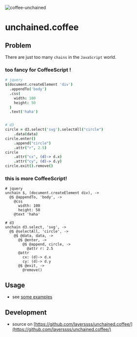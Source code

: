 ![coffee-unchained](https://f.cloud.github.com/assets/1559832/742967/0ebd0b88-e3dd-11e2-8309-5827454e9406.jpg)

unchained.coffee
================

## Problem

There are just too many `chains` in the `JavaScript` world.

### too fancy for CoffeeScript !

```coffeescript
# jquery
$(document.createElement 'div')
  .appendTo('body')
  .css(
    width: 100
    height: 50
  )
  .text('haha')


# d3
circle = d3.select('svg').selectAll("circle")
    .data(data)
circle.enter()
    .append("circle")
    .attr("r", 2.5)
circle
    .attr("cx", (d)-> d.x)
    .attr("cy", (d)-> d.y)
circle.exit().remove()
```

### this is more CoffeeScript!

```
# jquery
unchain $, (document.createElement div), ->
  @$ @appendTo, 'body', ->
    @css
      width: 100
      height: 50
    @text 'haha'

# d3
unchain d3.select, 'svg', ->
  @$ @selectAll, 'circle', ->
    @$ @data, data, ->
      @$ @enter, ->
        @$ @append, circle, ->
          @attr r: 2.5
      @attr
        cx: (d)-> d.x
        cy: (d)-> d.y
      @$ @exit, ->
        @remove()
```

## Usage

* see [some examples](http://micy.in/unchained.coffee/#examples)


## Development

* source on [https://github.com/layerssss/unchained.coffee/](https://github.com/layerssss/unchained.coffee/)

